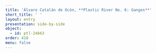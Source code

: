 ```yaml
---
title: 'Álvaro Catalán de Ocón, **Plastic River No. 6: Ganges**'
short_title: ' '
layout: entry
presentation: side-by-side
object:
  - id: ptl-24663
order: 410
menu: false
---
```

